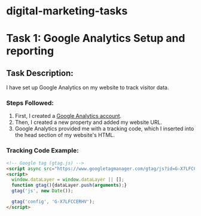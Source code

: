 # digital-marketing-tasks
# Task 1: Google Analytics Setup and reporting

## Task Description:
I have set up Google Analytics on my website to track visitor data.

### Steps Followed:
1. First, I created a [Google Analytics account](https://analytics.google.com/analytics/web/provision/?authuser=0#/p453724982/reports/intelligenthome).
2. Then, I created a new property and added my website URL.
3. Google Analytics provided me with a tracking code, which I inserted into the head section of my website's HTML.

### Tracking Code Example:
```html
<!-- Google tag (gtag.js) -->
<script async src="https://www.googletagmanager.com/gtag/js?id=G-X7LFCCERHV"></script>
<script>
  window.dataLayer = window.dataLayer || [];
  function gtag(){dataLayer.push(arguments);}
  gtag('js', new Date());

  gtag('config', 'G-X7LFCCERHV');
</script>
